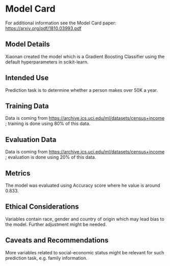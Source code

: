 # Model Card

For additional information see the Model Card paper: https://arxiv.org/pdf/1810.03993.pdf

## Model Details

Xiaonan created the model which is a Gradient Boosting Classifier using the default hyperparameters in scikit-learn.

## Intended Use

Prediction task is to determine whether a person makes over 50K a year.

## Training Data

Data is coming from https://archive.ics.uci.edu/ml/datasets/census+income ; training is done using 80% of this data.

## Evaluation Data

Data is coming from https://archive.ics.uci.edu/ml/datasets/census+income ; evaluation is done using 20% of this data.

## Metrics

The model was evaluated using Accuracy score where he value is around 0.833.

## Ethical Considerations

Variables contain race, gender and country of origin which may lead bias to the model. Further adjustment might be needed.

## Caveats and Recommendations
More variables related to social-economic status might be relevant for such prediction task, e.g. family information.
